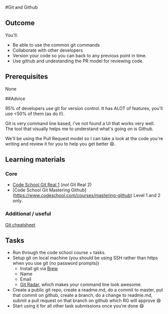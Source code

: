 #Git and Github

## Outcome

You'll:

* Be able to use the common git commands
* Collaborate with other developers
* Version your code so you can back to any previous point in time.
* Use github and undestanding the PR model for reviewing code.

## Prerequisites

None

##Advice

95% of developers use git for version control. It has ALOT of features, you'll use <50% of them (as do I!).

Git is very command line based, i've not found a UI that works very well. The tool that visually helps me to understand what's going on is Github.

We'll be using the Pull Request model so I can take a look at the code you're writing and review it for you to help you get better :smile:.

## Learning materials

### Core

* [Code School Git Real 1](https://www.codeschool.com/courses/git-real) (*not* Git Real 2)
* [Code School Git Mastering Github] (https://www.codeschool.com/courses/mastering-github) Level 1 and 2 only.

### Additional / useful

[Git cheatsheet](https://training.github.com/kit/downloads/github-git-cheat-sheet.pdf)

## Tasks

* Run through the code school course + tasks.
* Setup git on local machine (you should be using SSH rather than https when you use git (no password prompts))
  * Install git via [Brew](http://brew.sh/)
  * Name
  * Email
  * [Git Radar](https://github.com/michaeldfallen/git-radar), which makes your command line look awesome.
* Create a public git repo, create a readme.md, do a commit to master, put that commit on github, create a branch, do a change to readme.md, submit a pull request on that branch on github which RG will approve :smile:
* Start using it for all other task submissions once you're done :smile:

